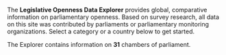 The **Legislative Openness Data Explorer** provides global, comparative information on parliamentary openness. Based on survey research, all data on this site was contributed by parliaments or parliamentary monitoring organizations. Select a category or a country below to get started.  

The Explorer contains information on **31** chambers of parliament.  
